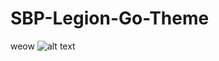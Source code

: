 # SBP-Legion-Go-Theme
weow
![alt text](https://cdn.discordapp.com/attachments/1146141818401083402/1183392922964602880/image.png?ex=65882b8b&is=6575b68b&hm=a8a6dafd3f5f2d43b7ca9d60ba43fa309f206076c965efa99678a533e59cca30&)

